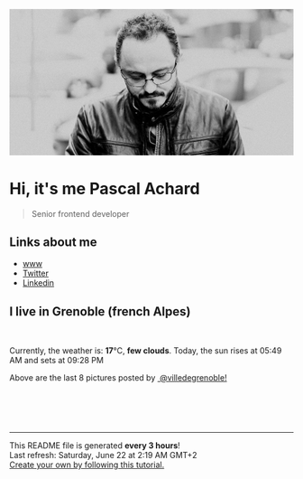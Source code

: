 ![Pascal Achard](./images/photo-pascal-achard.jpg)
# Hi, it's me Pascal Achard
> Senior frontend developer

## Links about me
- [www](https://www.pascal-achard.com)
- [Twitter](https://twitter.com/botmaster)
- [Linkedin](http://www.linkedin.com/in/pascal-achard)


## I live in Grenoble (french Alpes)
<img src="https://openweathermap.org/img/wn/02n@2x.png" alt="">

Currently, the weather is: **17**°C, **few clouds**.
Today, the sun rises at 05:49 AM and sets at 09:28 PM

Above are the last 8 pictures posted by <a href="https://www.instagram.com/villedegrenoble/" target="_blank"><img alt="" src="https://upload.wikimedia.org/wikipedia/commons/thumb/e/e7/Instagram_logo_2016.svg/1024px-Instagram_logo_2016.svg.png" width="20"/> @villedegrenoble!</a>

<p style="display: flex; flex-wrap: wrap; gap: 20px;">
        <img src="https://cdn1.picuki.com/hosted-by-instagram/q/0exhNuNYnjBGZDHIdN5WmL9I2Pk2GAlRNucaS7j0nyZiNxIsbHWB58ltwdev%7C%7CDlyKw1oASyLeDto5ostUVpZZFVzOk3aSbSKSTdc7KSeUoCk2jdi%7C%7CZ9klLgwLHEYZneq%7C%7C8UoOzjYMTIfQeoEH%7C%7Cbx7a8Koru5A2MEo1zRMrBC0GAG4YWbVqFKwoV966yUlEri+YU8ajtG5WR1aRtmpNPb5DwIX%7C%7CD+fMBxsedISLQzicYRtr6+zWOHH24VdGZ9ShqPt4roz8ksqzTnRWIz1XegYv5sKUMax1C%7C%7CuksQnb1%7C%7Ci9W1FaxM+N9+sqPVETFKCipioCttkZe1khzGbXn08ll%7C%7Clk7n76mfePkxiJ%7C%7CJd92HeMPE+BCVQKabR58JDl5BUrHVUF2LbaDwCMAExttwPcFq9mut0iXpUISlxDl2IQwdgW2BJcBZW6uExr6D0E%7C%7Ck222kmSM5xNW9U7t1zxhS95jbv1FZICqUUo5wNTfpylkmT4ZCIuucyA==.jpeg" alt="" width="200"/>
        <img src="https://cdn1.picuki.com/hosted-by-instagram/q/0exhNuNYnjBGZDHIdN5WmL9I2Pk2GAlRNucaS7j0nyZiNxIsbHWB58ltwdev%7C%7CDlyKw1oASyLeDto5o8uUF9YZFVzOk3bQbKBTjpQ56qeUoCh1TZg9JdplLw0KnQeZHSp%7C%7CqxySjyGPH0LCulNDPmnsOsJ8Prrcj4Eo2L9YPcGhTxCtvyhCfdK2cd0srrR1Buj1IoyGzVer2IvN10ppc%7C%7Cbp3QMUOP%7C%7CZoMm66d5R%7C%7CkKiMQB5aHgnjH+LmMpRG1%7C%7CA23O6t2HoOAAuizgd2gh70KzSq0yCGAWjmTsvDgntap3p7a2B8to3fNlkI%7C%7CmHWVXSE1KhjVP1pe+lX6aJTXv1kRtwGHQyraOefs%7C%7C+7jqCKazceLw4xX5PJzEJehiV3EYLtjzAnDtZaaSQpt92NkBH7VN1FzivVP7e7ipjENOJQxrrACnWad1YPjP6%7C%7CeBonXqtzqPjjUQhtuBUL9rkExcxfyh3hFxfl%7C%7CoPc1DPHLZ3A10RIliUO2QyNjrZet9WxoDY9ER+TTf0Q==.jpeg" alt="" width="200"/>
        <img src="https://cdn1.picuki.com/hosted-by-instagram/q/0exhNuNYnjBGZDHIdN5WmL9I2Pk2GAlRNecaS7j0nyZiNxIsbHWB58ltwdGn%7C%7CDh7IAhgASuRYztk7I4jVFRSDj15PkbaT7OATzhX66maXObN0TNi%7C%7CZJmkrw1K3QWYnSq%7C%7C8MuVwmYdSgIGaYDG7uo%7C%7CesJ%7C%7CPnucjcFrjOMNbRKmDdttdCwFahlza4lsfe4kx2xu5xncG114WNxahlw5OLUqQUCSKn5PN1gpKZlR7pCjMsS5Lujymu+H2xkfWx9Ez7RtI7V2dENhhzrdSFlqjH+AZY1LHMRiVbmthU1ndl+oYnyB6BcjvUWp6fxRkEPcFgtohBjzbWSpnLOOHeL%7C%7CmJz4ibQwbHsJbNz4Jr4eKPNavrQ7yrUPoT2GbZODDcONPiOeV3+DqCbEOQKm7FZRK9amlzgxA+URqTsxApcAhQMjDHWWsQnYaTOk%7C%7C%7C%7CizXnTvS6HpFpjkp%7C%7CuL+U=.jpeg" alt="" width="200"/>
        <img src="https://cdn1.picuki.com/hosted-by-instagram/q/0exhNuNYnjBGZDHIdN5WmL9I2Pk2GAlRNucaS7j0nyZiNxIsbHWB58ltwdev%7C%7CDlyKw1oASyLeDtl440tVFVTZFVyNEHcTLOKTD9R6aqbVICr0jBl9pZpl7k0KHAZY3Gq9cskOzjYMTIfQeoEH%7C%7Cbx7a8Koru5A2MEo1zRMrBC0GAG4YWbVqFKwoV966yUlEri+YU8ajtG5WR1aRtmpNPb5DwIX%7C%7CD+fMBxsedISLQzicYRtr6+zWOHH24VdGZ9Sia7qZ6Wic85rjfZRWIz1XegYPwVfBUQx1C%7C%7CuksQnb1%7C%7Ci9W1FaxM+N9+sqPVETFKCipioCttkZe1khzGbXn08ll%7C%7Clk3J66ucVtd3i4%7C%7CdPN2XbInHxgTXQLabR58JDl5BUrHVUF2LbaDwCMAExttwPcFvgm6loi6kY5rZ6yddFR9S2mKtOt9BVP6J1Iz9q37msiW5ph4BnvS+eKpE+RhS95jbv1FZIV+eVo5wNTfpylkmT4ZCIuucyA==.jpeg" alt="" width="200"/>
        <img src="https://cdn1.picuki.com/hosted-by-instagram/q/0exhNuNYnjBGZDHIdN5WmL9I2Pk2GAlRNucaS7j0nyZiNxIsbHWB58ltwdev%7C%7CDlyKw1oASyLeDtl5Y0iUlRXZFVyOUHbTLyNSz9W7a6QV4Ck2zdv9pRlnLw8JH0cY3Su%7C%7CsArOzjYMTIfQeoEH%7C%7Cbx7a8Koru5A2MEo1zRMrBC0GAG4YWbVqFKwoV966yUlEri+YU8ajtG5WR1aRtmpNPb5DwIX%7C%7CD+fMBxsedISLQzicYRtr6+yGOHH24VdGZ9SibLoJnHnNkWlTm8RWIz1XegYLwuDgEIx1C%7C%7CuksQnb1%7C%7Ci9W1FaxM+N9+sqPVETFKCipioCttkZe1khzGbXn08ll%7C%7Clk3Z6+KfRvV0i4%7C%7CRdd65dMzExhDYQICbR58JDl5BUrHVUF2LbaDwCMAExttwPcFq+Wulzy+zS+LG1EZDHD1gjDmqLplae%7C%7CS2lYSV3nD+rxzZsQIUhuqLbqlY3xhS95jbv1FZWF2UVo5wNTfpylkmT4ZCIuucyA==.jpeg" alt="" width="200"/>
        <img src="https://cdn1.picuki.com/hosted-by-instagram/q/0exhNuNYnjBGZDHIdN5WmL9I2Pk2GAlRNecaS7j0nyZiNxIsbHWB58ltwdGn%7C%7CDh7IAhgASuRYztk7IgqUFpVAz1zO0bZTbKOTjhR6a6aVejN0jdg85Vmnb82LXAYY36q8sIqUAmYdSgIGaYDG7uo%7C%7CesJ+vrucjMBpi2XMLQT9zJBpY6uSKVKz8B1pJ2Jg3Tt%7C%7C9k4Ki5e82wzJURmpNHNpW5HDbr2PM86o6N0QrlChMIRrdDgmBq7EHl3Kj4nUQ+RubTOl+1etXv9UiY8%7C%7C06lS5AKeEcwl1Kd+iAmhKlojYGvaaxC6K874bf1bUcmfipopBYzx9no0SzFNTD54GJr4mnn2raQQ+YltpmiF8uLU%7C%7CHryC%7C%7COe7ToM5NqRVQEBKnlAFr%7C%7CFPOyIO1+kowJE%7C%7C0TgQji0l+ZUpWy4x1yOyZDh2nTDsElF6s=.jpeg" alt="" width="200"/>
        <img src="https://cdn1.picuki.com/hosted-by-instagram/q/0exhNuNYnjBGZDHIdN5WmL9I2Pk2GAlRNucaS7j0nyZiNxIsbHWB58ltwdev%7C%7CDlyKw1oASyLeDtl5YMsU1xVZFVyNEHcTrSJSjhW6q+eU4Cm0TBj9JZjkbozLH0cZX+p%7C%7C8ouOzjYMTIfQeoEH%7C%7Cbx7a8Koru5A2MGo1zRMrBC0GAG4fy3UPI7mslm3ayEv0Pxto0%7C%7CNylL9XkgKQcursrV%7C%7CndYEvL+M4Byp6JzSPkCj9ND1OHtpCa5BTB7Kz04KD6chYTJnLM1nTOlcDop1UuLZphsJGIIhn32jRkGpsorjIj%7C%7CFaJciP1opoH2bUcmGW9opUk53cH7niTya2Gq10ZtyGXKn56rX6sLkqDpC+m4BvbzxzvuWojGOo9lDVQuRa%7C%7CyFgz4bqf7BMtbwcYaWvdGig7lzyeEUOje%7C%7ChFODAFYlQyIPbBaENuN8IeV%7C%7CiDptDLb8hYJtenqfrZMyVNR9PqyzgE9dnmbU54YGRWE+wZkLdBDTq3BmsOMabsXHEU=.jpeg" alt="" width="200"/>
        <img src="https://cdn1.picuki.com/hosted-by-instagram/q/0exhNuNYnjBGZDHIdN5WmL9I2Pk2GAlRNecaS7j0nyZiNxIsbHWB58ltwdev%7C%7CDlyKw1oASyLeDtl5YwiWFtQZFVyNEHcS7OLTD9R5q2aXYCg1TFm9ZFikb4xKXYdZH+t98NDCnicKyVHDe0AUqikq+8J+OXrbzIbozCWZdsW2yIfu9OjZ6ckn9cf7KG4iF+44ooiMDxN4Gosak8ktdKO52tEWvrxfMh2pqV5CLkJnoE65ezRmCSsTDx6IihBGTOgtYPCwsUOgwv8Zhs09kySdv4wAVoZpkKjkxNk9IkqhdiDG7w82q4vkIH2bUdBXG9p+kMjxdK0kBzOaWOh2nxZxnmO76mcJ9MSg8XeL%7C%7CCFeO%7C%7CI1Q70V+TwDrgccH1KU9iTAHuScru1SstalNwCSb5B3wPloDmcTZPHzj1ZDTJcshi8IaZGGrC51Jex12GCpC2euC0amPuvXJ5RxURO+%7C%7CHUwlFKP3PDWJ4ZbBaBgAYAVOFOcoHbl5qJM+oRHUdR.jpeg" alt="" width="200"/>
</p>

------------
<p>This README file is generated <b>every 3 hours</b>!
    <br />Last refresh: Saturday, June 22 at 2:19 AM GMT+2
    <br /><a href="https://medium.com/@th.guibert/how-to-create-a-self-updating-readme-md-for-your-github-profile-f8b05744ca91">Create your own by following this tutorial.</a>
</p>
<p><a href="https://github.com/botmaster/botmaster/actions/workflows/main.yaml"><img alt="" src="https://github.com/botmaster/botmaster/actions/workflows/main.yaml/badge.svg" /></a></p>

